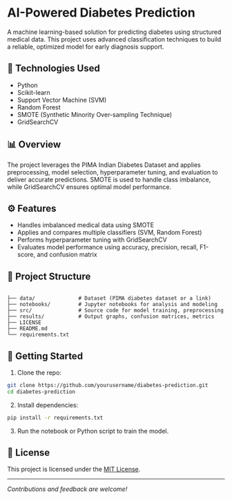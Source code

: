 # AI-Powered Diabetes Prediction

A machine learning-based solution for predicting diabetes using structured medical data. This project uses advanced classification techniques to build a reliable, optimized model for early diagnosis support.

## 🔧 Technologies Used

- Python  
- Scikit-learn  
- Support Vector Machine (SVM)  
- Random Forest  
- SMOTE (Synthetic Minority Over-sampling Technique)  
- GridSearchCV  

## 📊 Overview

The project leverages the PIMA Indian Diabetes Dataset and applies preprocessing, model selection, hyperparameter tuning, and evaluation to deliver accurate predictions. SMOTE is used to handle class imbalance, while GridSearchCV ensures optimal model performance.

## ⚙️ Features

- Handles imbalanced medical data using SMOTE  
- Applies and compares multiple classifiers (SVM, Random Forest)  
- Performs hyperparameter tuning with GridSearchCV  
- Evaluates model performance using accuracy, precision, recall, F1-score, and confusion matrix  

## 📁 Project Structure

```

├── data/              # Dataset (PIMA diabetes dataset or a link)
├── notebooks/         # Jupyter notebooks for analysis and modeling
├── src/               # Source code for model training, preprocessing
├── results/           # Output graphs, confusion matrices, metrics
├── LICENSE
├── README.md
└── requirements.txt

````

## 🚀 Getting Started

1. Clone the repo:
```bash
git clone https://github.com/yourusername/diabetes-prediction.git
cd diabetes-prediction
````

2. Install dependencies:

```bash
pip install -r requirements.txt
```

3. Run the notebook or Python script to train the model.

## 📜 License

This project is licensed under the [MIT License](./LICENSE).

---

*Contributions and feedback are welcome!*
